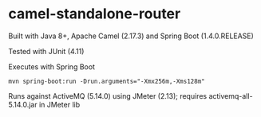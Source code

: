 camel-standalone-router
=======================

Built with Java 8+, Apache Camel (2.17.3) and Spring Boot (1.4.0.RELEASE)

Tested with JUnit (4.11)

Executes with Spring Boot

`mvn spring-boot:run -Drun.arguments="-Xmx256m,-Xms128m"`

Runs against ActiveMQ (5.14.0) using JMeter (2.13); requires activemq-all-5.14.0.jar in JMeter lib
